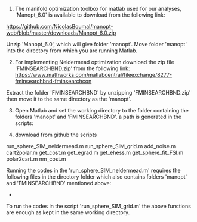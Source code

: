 1) The manifold optimization toolbox for matlab used for our analyses, 'Manopt_6.0' is available to download from the following link:

https://github.com/NicolasBoumal/manopt-web/blob/master/downloads/Manopt_6.0.zip

Unzip 'Manopt_6.0', which will give folder 'manopt'. Move folder 'manopt' into the directory from which you are running Matlab.

2) For implementing Neldermead optimization download the zip file 'FMINSEARCHBND.zip' from the following link:
https://www.mathworks.com/matlabcentral/fileexchange/8277-fminsearchbnd-fminsearchcon

Extract the folder 'FMINSEARCHBND' by unzipping 'FMINSEARCHBND.zip' then move it to the same directory as the 'manopt'. 

3) Open Matlab and set the working directory to the folder containing the folders 'manopt' and 'FMINSEARCHBND'. 
a path is generated in the scripts:

4) download from github the scripts 

  run_sphere_SIM_neldermead.m
  run_sphere_SIM_grid.m 
  add_noise.m
  cart2polar.m
  get_cost.m
  get_egrad.m
  get_ehess.m
  get_sphere_fit_FSI.m
  polar2cart.m
  nm_cost.m

Running the codes in the 'run_sphere_SIM_neldermead.m' requires the following files in the directory folder which also contains folders 'manopt' and 
'FMINSEARCHBND' mentioned above:

- 

To run the codes in the script 'run_sphere_SIM_grid.m' the above functions are enough as kept in the same working directory.  
